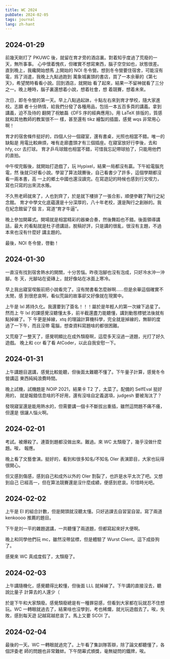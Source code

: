 ```yaml
--- 
title: WC 2024 
pubDate: 2024-02-05
tags: journal
lang: zh-hant
---
```


## 2024-01-29

前幾天剛打了 PKUWC 後，就留在育才旁的酒店裏。對着知乎度過了荒廢的一天，無所事事。
心中懷着愧疚，但確實不想寫東西，腦子空空如也，狀態很差。直到晚上，我纔開始想馬
上開始的 NOI 冬令營。想到冬令營要住宿舍，可能沒有電，爲了消遣，我晚上九點過跑到
萬象城裏頭的書店，買了一本余華的《第七天》，希望閒時看看小說。回到酒店，就開始
看了起來，結果一不留神就看了三分之一。晚上睡時，腦子裏還想着小說，想着社會，想
着競賽，想着未來。

次日，即冬令營的第一天。早上八點過起牀，十點左右來到育才學校，隨大家進校。志願
者十分熱情，給我們分發了各種用品，包括一本五百多頁的講義。拿到講義，迫不及待的
翻開了祝敏磊《DFS 序的經典應用》。用 LaTeX 排版的，質感就和其他教師的教案很不一
樣，甚至還有 tikz 繪製的插圖，感覺 wqs 非常用心啊！

育才的宿舍條件挺好的，四個人分一個寢室，還有書桌，光照也相當不錯。唯一的缺點是
用電比較麻煩，唯有走廊盡頭才有三個插座。在寢室放好行李後，去和 hfy, ccr 去打球。
育才乒乓球館也相當不錯，可惜我忘記帶球拍了，只能用他們的直拍。

中午喫完飯後，就開始打遊戲了，玩 Hypixel，結果一局都沒有贏。下午給電腦充電，然
後就只好看小說。學習了算法競賽後，自己看書少了許多，這個學期都沒看一兩本書，高
一上的鄉土中國也還沒讀完。在寫遊記的時候也感到行文喫力，寫也只寫的出來流水賬。

不久熊老師就來了，人也到齊了，於是就下樓排了一張合影，順便參觀了陶行之紀念館。
育才中學文化底蘊還是十分深厚的，八十年老校，還是陶行之創辦的。我在紀念館留了個
言，寫道“育才牛逼”。

晚上參加開幕式。開場就是相當精彩的器樂合奏，然後舞蹈也不錯。後面領導講話，最大
的看點就是杜子德講話，脫稿好評，只是講的很亂，很沒有主題，不過本來也沒有什麼好
講主題的。

最後，NOI 冬令營，啓動！

## 2024-01-30

一直沒有找到宿舍熱水的開關，十分苦惱。昨夜泡腳也沒有泡成，只好冷水沖一沖腳。冬
天，光腳站在瓷磚上，就好像站在冰面上寒冷。

早上我出寢室喫飯前把小說看完了。沒有閒書看怎麼辦啊……但是余華這個確實不太閒，感
到很悲哀啊，看似荒誕的故事卻又好像就在現實中。

上午是 lxl 將持久化。我還要到了簽名！！！屬於是年輕人的第一次線下追星了。然而上
午 lxl 的課感覺沒聽懂太多，前半截還盡力能聽懂，講到動態標號法後就有點掉線了。下
午更是掉線，xtq 的理論計算機科學，完全就是掉線的，無聊的度過了一下午，而且沒帶
電腦，想查資料寫題啥的都很困難。

又荒廢了一整天了，感覺明顯比在成外頹廢啊，這麼多天沒過一道題，光打了好久遊戲。
晚上和 ccr 看了看 AtCoder，以此自我安慰一下。

## 2024-01-31

上午講題目選講，感覺比較能聽，但後面太難聽不懂了。下午量子計算，感覺冬令營講這
東西純純浪費時間。

晚上試機，試機題是 NOIP 2021，結果卡 T2 了，太菜了。配備的 SelfEval 挺好用的，
就是報錯信息啥的不好用，還有沒啥自定義選項，judgesh 要被淘汰了？

發現寢室還是能用熱水的，但需要講一個卡不斷拔出重插，雖然這問題不痛不癢，但還是
很讓人惱火啊。

## 2024-02-01

考試。被爆殺了。連簽到題都沒做出來。難過。來 WC 太頹廢了，幾乎沒做什麼題。唉，
報應。

晚上看了文藝會演。挺好的，看到和很多知名/不知名 OIer 表演節目，大家也玩得很開心。

但又感到傷感，感到自己和成外以外的 OIer 割裂了，也許是水平太次了吧。又想到自己
已經高一，但在算法競賽還是沒什麼成績，便感到悲哀。珍惜時光吧。

## 2024-02-02

上午是 EI 的組合計數，但是開頭就沒聽太懂。只好逃課去自習室自習。寫了兩道
kenkoooo 推薦的題目。

下午是刘一平的雜題選講，一共聽懂了兩道題，但都寫起來好大便啊。

晚上和同學他們玩 mc，雖然沒帶鼠標，但是體驗了 Wurst Client。這下成掛狗了。

感覺來 WC 真成度假了，太頹廢了。

## 2024-02-03

上午講隨機化，感覺聽得比較懂，但後面 LLL 就掉線了。下午講的直接沒去，聽說比量子
計算去的人還少（

於是下午和大家頹廢。感覺頹廢總是有一種罪惡感，但看到大家都在玩就忍不住想玩。WC
一轉眼就過去了，結果啥也沒學到，考也稀爛，就光玩遊戲去了。唉，失敗，感到每天遊
記越寫越悲哀了。馬上又要 SCOI 了。

## 2024-02-04

最後的一天。WC 一轉眼就過完了。上午看了集訓隊答辯，除了論文都聽懂了，各個評委老
師的問題也非常難蚌。下午閉幕式頒獎，毫無疑問的鐵牌，唉。
